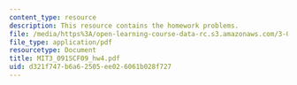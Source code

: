 ```yaml
---
content_type: resource
description: This resource contains the homework problems.
file: /media/https%3A/open-learning-course-data-rc.s3.amazonaws.com/3-091sc-introduction-to-solid-state-chemistry-fall-2010/d321f747b6a62505ee026061b028f727_MIT3_091SCF09_hw4.pdf
file_type: application/pdf
resourcetype: Document
title: MIT3_091SCF09_hw4.pdf
uid: d321f747-b6a6-2505-ee02-6061b028f727
---
```

